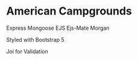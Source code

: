 # American Campgrounds

Express Mongoose EJS Ejs-Mate Morgan 

Styled with Bootstrap 5

Joi for Validation
